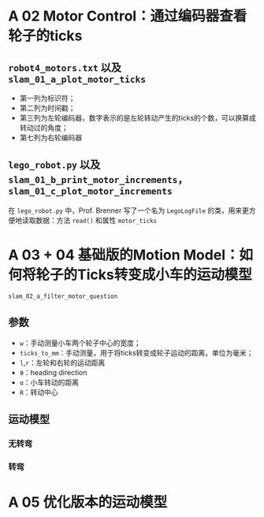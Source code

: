 # A 02 Motor Control：通过编码器查看轮子的ticks

## `robot4_motors.txt` 以及 `slam_01_a_plot_motor_ticks`
- 第一列为标识符；
- 第二列为时间戳；
- 第三列为左轮编码器，数字表示的是左轮转动产生的ticks的个数，可以换算成转动过的角度；
- 第七列为右轮编码器

## `lego_robot.py` 以及 `slam_01_b_print_motor_increments`，`slam_01_c_plot_motor_increments`
在 `lego_robot.py` 中，Prof. Brenner 写了一个名为 `LegoLogFile` 的类，用来更方便地读取数据：方法 `read()` 和属性 `motor_ticks`


# A 03 + 04 基础版的Motion Model：如何将轮子的Ticks转变成小车的运动模型

`slam_02_a_filter_motor_question` 

## 参数
- `w`：手动测量小车两个轮子中心的宽度；
- `ticks_to_mm`：手动测量，用于将ticks转变成轮子运动的距离，单位为毫米；
- `l`,`r`：左轮和右轮的运动距离
- `θ`：heading direction
- `α`：小车转动的距离
- `R`：转动中心

## 运动模型

### 无转弯

### 转弯


# A 05 优化版本的运动模型
